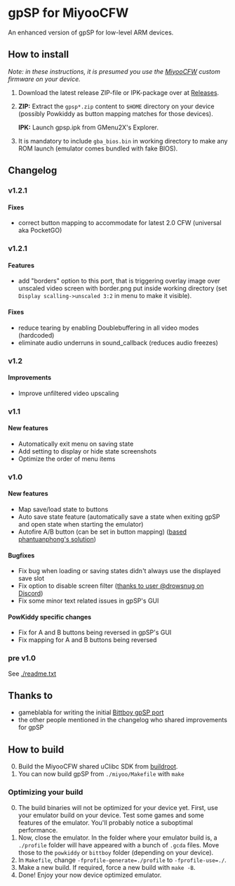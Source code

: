 # gpSP for MiyooCFW
An enhanced version of gpSP for low-level ARM devices.

## How to install
*Note: in these instructions, it is presumed you use the [MiyooCFW](https://github.com/TriForceX/MiyooCFW/) custom firmware on your device.*
1. Download the latest release ZIP-file or IPK-package over at [Releases](https://github.com/Apaczer/gpsp/releases/latest).
2. **ZIP:** Extract the `gpsp*.zip` content to ``$HOME`` directory on your device (possibly Powkiddy as button mapping matches for those devices).  

	**IPK:** Launch gpsp.ipk from GMenu2X's Explorer.
3. It is mandatory to include ``gba_bios.bin`` in working directory to make any ROM launch (emulator comes bundled with fake BIOS).

## Changelog
### v1.2.1
#### Fixes
- correct button mapping to accommodate for latest 2.0 CFW (universal aka PocketGO)

### v1.2.1
#### Features
- add "borders" option to this port, that is triggering overlay image over unscaled video screen with border.png put inside working directory (set ``Display scalling->unscaled 3:2`` in menu to make it visible).

#### Fixes
- reduce tearing by enabling Doublebuffering in all video modes (hardcoded)
- eliminate audio underruns in sound_callback (reduces audio freezes)

### v1.2
#### Improvements
- Improve unfiltered video upscaling

### v1.1
#### New features
- Automatically exit menu on saving state
- Add setting to display or hide state screenshots
- Optimize the order of menu items

### v1.0
#### New features
- Map save/load state to buttons
- Auto save state feature (automatically save a state when exiting gpSP and open state when starting the emulator)
- Autofire A/B button (can be set in button mapping) ([based phantuanphong's solution](https://github.com/phantuanphong/gpsp-powkiddy))

#### Bugfixes
- Fix bug when loading or saving states didn't always use the displayed save slot
- Fix option to disable screen filter ([thanks to user @drowsnug on Discord](https://discord.com/channels/529983248114122762/540168599063756802/819836183105765406))
- Fix some minor text related issues in gpSP's GUI

#### PowKiddy specific changes
- Fix for A and B buttons being reversed in gpSP's GUI
- Fix mapping for A and B buttons being reversed

### pre v1.0
See [./readme.txt](./readme.txt)

## Thanks to
- gameblabla for writing the initial [Bittboy gpSP port](https://github.com/bittboy/gpsp)
- the other people mentioned in the changelog who shared improvements for gpSP

## How to build
0. Build the MiyooCFW shared uClibc SDK from [buildroot](https://github.com/MiyooCFW/buildroot).
0. You can now build gpSP from `./miyoo/Makefile` with `make`

### Optimizing your build
0. The build binaries will not be optimized for your device yet. First, use your emulator build on your device. Test some games and some features of the emulator. You'll probably notice a suboptimal performance. 
0. Now, close the emulator. In the folder where your emulator build is, a `./profile` folder will have appeared with a bunch of `.gcda` files. Move those to the `powkiddy` or `bittboy` folder (depending on your device).
0. In `Makefile`, change `-fprofile-generate=./profile` to `-fprofile-use=./`.
0. Make a new build. If required, force a new build with `make -B`.
0. Done! Enjoy your now device optimized emulator.
